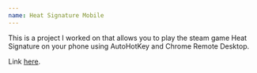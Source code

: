 ```yaml
---
name: Heat Signature Mobile
---
```

This is a project I worked on that allows you to play the steam game Heat Signature on your phone using AutoHotKey and Chrome Remote Desktop.

Link [here](https://github.com/ambiguousname/heatsig-mobile).